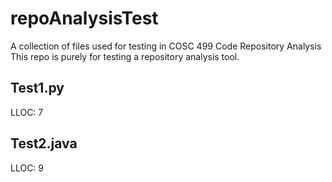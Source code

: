 # repoAnalysisTest
A collection of files used for testing in COSC 499 Code Repository Analysis
This repo is purely for testing a repository analysis tool.

## Test1.py
LLOC: 7

## Test2.java
LLOC: 9
